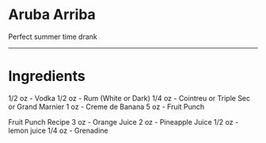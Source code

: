 # Aruba Arriba

Perfect summer time drank

----

# Ingredients

1/2 oz - Vodka
1/2 oz - Rum (White or Dark)
1/4 oz - Cointreu or Triple Sec or Grand Marnier
1 oz - Creme de Banana
5 oz - Fruit Punch

Fruit Punch Recipe
3 oz - Orange Juice
2 oz - Pineapple Juice
1/2 oz - lemon juice
1/4 oz - Grenadine
